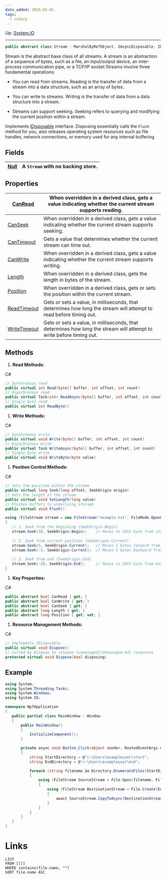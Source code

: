 ```yaml
---
date_added: 2025-02-01
tags:
  - csharp
---
```

Up: [System.IO](System.IO.md)
___
 ```cs
 public abstract class Stream : MarshalByRefObject, IAsyncDisposable, IDisposable
```

Stream is the abstract base class of all streams. A stream is an abstraction of a sequence of bytes, such as a file, an input/output device, an inter-process communication pipe, or a TCP/IP socket
Streams involve three fundamental operations:

- You can read from streams. Reading is the transfer of data from a stream into a data structure, such as an array of bytes.
    
- You can write to streams. Writing is the transfer of data from a data structure into a stream.
    
- Streams can support seeking. Seeking refers to querying and modifying the current position within a stream.

Implements [IDisposable](IDisposable.md) interface. Disposing essentially calls the `Flush` method for you, also releases operating system resources such as file handles, network connections, or memory used for any internal buffering



## Fields

| [Null](https://learn.microsoft.com/en-us/dotnet/api/system.io.stream.null?view=net-9.0#system-io-stream-null) | A `Stream` with no backing store. |
| ------------------------------------------------------------------------------------------------------------- | --------------------------------- |
## Properties

| [CanRead](https://learn.microsoft.com/en-us/dotnet/api/system.io.stream.canread?view=net-9.0#system-io-stream-canread)                | When overridden in a derived class, gets a value indicating whether the current stream supports reading.            |
| ------------------------------------------------------------------------------------------------------------------------------------- | ------------------------------------------------------------------------------------------------------------------- |
| [CanSeek](https://learn.microsoft.com/en-us/dotnet/api/system.io.stream.canseek?view=net-9.0#system-io-stream-canseek)                | When overridden in a derived class, gets a value indicating whether the current stream supports seeking.            |
| [CanTimeout](https://learn.microsoft.com/en-us/dotnet/api/system.io.stream.cantimeout?view=net-9.0#system-io-stream-cantimeout)       | Gets a value that determines whether the current stream can time out.                                               |
| [CanWrite](https://learn.microsoft.com/en-us/dotnet/api/system.io.stream.canwrite?view=net-9.0#system-io-stream-canwrite)             | When overridden in a derived class, gets a value indicating whether the current stream supports writing.            |
| [Length](https://learn.microsoft.com/en-us/dotnet/api/system.io.stream.length?view=net-9.0#system-io-stream-length)                   | When overridden in a derived class, gets the length in bytes of the stream.                                         |
| [Position](https://learn.microsoft.com/en-us/dotnet/api/system.io.stream.position?view=net-9.0#system-io-stream-position)             | When overridden in a derived class, gets or sets the position within the current stream.                            |
| [ReadTimeout](https://learn.microsoft.com/en-us/dotnet/api/system.io.stream.readtimeout?view=net-9.0#system-io-stream-readtimeout)    | Gets or sets a value, in milliseconds, that determines how long the stream will attempt to read before timing out.  |
| [WriteTimeout](https://learn.microsoft.com/en-us/dotnet/api/system.io.stream.writetimeout?view=net-9.0#system-io-stream-writetimeout) | Gets or sets a value, in milliseconds, that determines how long the stream will attempt to write before timing out. |

## Methods

1. **Read Methods:**

C#

```cs
// Synchronous read
public virtual int Read(byte[] buffer, int offset, int count)
// Asynchronous read
public virtual Task<int> ReadAsync(byte[] buffer, int offset, int count)
// Single byte read
public virtual int ReadByte()
```

1. **Write Methods:**

C#

```cs
// Synchronous write
public virtual void Write(byte[] buffer, int offset, int count)
// Asynchronous write
public virtual Task WriteAsync(byte[] buffer, int offset, int count)
// Single byte write
public virtual void WriteByte(byte value)
```

1. **Position Control Methods:**

C#

```cs
// Sets the position within the stream
public virtual long Seek(long offset, SeekOrigin origin)
// Sets the length of the stream
public virtual void SetLength(long value)
// Flushes buffers to underlying storage
public virtual void Flush()
```


 ```csharp
 using (FileStream stream = new FileStream("example.txt", FileMode.OpenOrCreate))
{
    // 1. Seek from the beginning (SeekOrigin.Begin)
    stream.Seek(10, SeekOrigin.Begin);    // Moves to 10th byte from start
    
    // 2. Seek from current position (SeekOrigin.Current)
    stream.Seek(5, SeekOrigin.Current);   // Moves 5 bytes forward from current position
    stream.Seek(-5, SeekOrigin.Current);  // Moves 5 bytes backward from current position
    
    // 3. Seek from end (SeekOrigin.End)
    stream.Seek(-20, SeekOrigin.End);     // Moves to 20th byte from end
}
 ```
1. **Key Properties:**

C#

```cs
public abstract bool CanRead { get; }
public abstract bool CanWrite { get; }
public abstract bool CanSeek { get; }
public abstract long Length { get; }
public abstract long Position { get; set; }
```

1. **Resource Management Methods:**

C#

```cs
// Implements IDisposable
public virtual void Dispose()
// Called by Dispose to release [unmanaged](Unmanaged.md) resources
protected virtual void Dispose(bool disposing)
```

## Example
 ```csharp
 using System;
using System.Threading.Tasks;
using System.Windows;
using System.IO;

namespace WpfApplication
{
    public partial class MainWindow : Window
    {
        public MainWindow()
        {
            InitializeComponent();
        }

        private async void Button_Click(object sender, RoutedEventArgs e)
        {
            string StartDirectory = @"c:\Users\exampleuser\start";
            string EndDirectory = @"c:\Users\exampleuser\end";

            foreach (string filename in Directory.EnumerateFiles(StartDirectory))
            {
                using (FileStream SourceStream = File.Open(filename, FileMode.Open))
                {
                    using (FileStream DestinationStream = File.Create(EndDirectory + filename.Substring(filename.LastIndexOf('\\'))))
                    {
                        await SourceStream.CopyToAsync(DestinationStream);
                    }
                }
            }
        }
    }
}
 ```
# Links
```dataview
LIST
FROM [[]]
WHERE contains(file.name, "")
SORT file.name ASC
```
